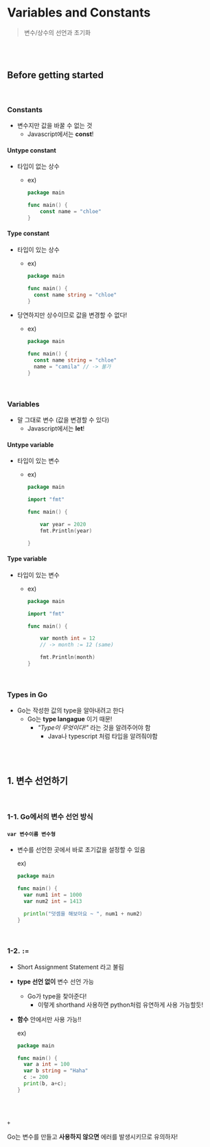 # Variables and Constants

> 변수/상수의 선언과 초기화

<br>

<br>

## Before getting started

<br>

### Constants

- 변수지만 값을 바꿀 수 없는 것
  - Javascript에서는 **const**!

#### Untype constant

- 타입이 없는 상수

  - ex)

    ```go
    package main
    
    func main() {
    	const name = "chloe"
    }
    ```

#### Type constant

- 타입이 있는 상수

  - ex)

    ```go
    package main
    
    func main() {
      const name string = "chloe"
    }
    ```

- 당연하지만 상수이므로 값을 변경할 수 없다!

  - ex)

    ```go
    package main
    
    func main() {
      const name string = "chloe"
      name = "camila" // -> 불가
    }
    ```

<br>

### Variables

- 말 그대로 변수 (값을 변경할 수 있다)
  - Javascript에서는 **let**!

#### Untype variable

- 타입이 있는 변수

  - ex)

    ```go
    package main
    
    import "fmt"
    
    func main() {
    
    	var year = 2020
    	fmt.Println(year)
    
    }
    ```

#### Type variable

- 타입이 있는 변수

  - ex)

    ```go
    package main
    
    import "fmt"
    
    func main() {
    
    	var month int = 12
    	// -> month := 12 (same)
    
    	fmt.Println(month)
    }
    ```

<br>

### Types in Go 

- Go는 작성한 값의 type을 알아내려고 한다
  - Go는 **type langague** 이기 때문!
    - *"Type이 무엇이다!"* 라는 것을 알려주어야 함
      - Java나 typescript 처럼 타입을 알려줘야함



<br>

<br>

## 1. 변수 선언하기

<br>

### 1-1. Go에서의 변수 선언 방식

#### `var 변수이름 변수형`

- 변수를 선언한 곳에서 바로 초기값을 설정할 수 있음

  ex)

  ```go
  package main
  
  func main() {
    var num1 int = 1000
    var num2 int = 1413
  
    println("덧셈을 해보아요 ~ ", num1 + num2)
  }
  ```

<br>

### 1-2. `:=`

- Short Assignment Statement 라고 불림

- **type 선언 없이** 변수 선언 가능

  - Go가 type을 찾아준다!
    - 이렇게 shorthand 사용하면 python처럼 유연하게 사용 가능할듯!

- **함수** 안에서만 사용 가능!!

  ex)

  ```go
  package main
  
  func main() {
  	var a int = 100
  	var b string = "Haha"
  	c := 200
  	print(b, a+c);
  }
  ```

<br>

<br>`+`

Go는 변수를 만들고 **사용하지 않으면** 에러를 발생시키므로 유의하자!

